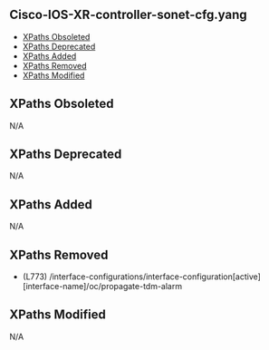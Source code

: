 ## Cisco-IOS-XR-controller-sonet-cfg.yang

- [XPaths Obsoleted](#xpaths-obsoleted)
- [XPaths Deprecated](#xpaths-deprecated)
- [XPaths Added](#xpaths-added)
- [XPaths Removed](#xpaths-removed)
- [XPaths Modified](#xpaths-modified)

## XPaths Obsoleted

N/A

## XPaths Deprecated

N/A

## XPaths Added

N/A

## XPaths Removed

- (L773)	/interface-configurations/interface-configuration[active][interface-name]/oc/propagate-tdm-alarm

## XPaths Modified

N/A

